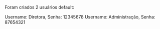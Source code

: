 Foram criados 2 usuários default:

Username: Diretora, Senha: 12345678
Username: Administração, Senha: 87654321